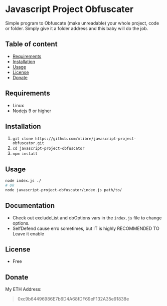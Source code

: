 # Javascript Project Obfuscater
Simple program to Obfuscate (make unreadable) your whole project, code or folder.
Simply give it a folder address and this baby will do the job. 

## Table of content
+ [Requirements](#requirements)
+ [Installation](#installation)
+ [Usage](#usage)
+ [License](#license)
+ [Donate](#donate)

## Requirements
+ Linux
+ Nodejs 9 or higher

## Installation
1. `git clone https://github.com/mlibre/javascript-project-obfuscator.git`
2. `cd javascript-project-obfuscator`
3. `npm install`

## Usage
~~~bash
node index.js ./
# OR
node javascript-project-obfuscator/index.js path/to/
~~~

## Documentation
* Check out excludeList and obOptions vars in the `index.js` file to change options.
* SelfDefend cause erro sometimes, but IT is highly RECOMMENDED TO Leave it enable

## License
* Free

## Donate
My ETH Address:
> 0xc9b64496986E7b6D4A68fDF69eF132A35e91838e
